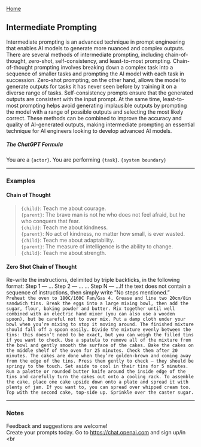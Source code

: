 [Home](https://natnew.github.io/Awesome-Prompt-Engineering/)
## Intermediate Prompting
Intermediate prompting is an advanced technique in prompt engineering that enables AI models to generate more nuanced and complex outputs. 
There are several methods of intermediate prompting, including chain-of-thought, zero-shot, self-consistency, and least-to-most prompting. 
Chain-of-thought prompting involves breaking down a complex task into a sequence of smaller tasks and prompting the AI model with each task in succession. 
Zero-shot prompting, on the other hand, allows the model to generate outputs for tasks it has never seen before by training it on a diverse range of tasks. 
Self-consistency prompts ensure that the generated outputs are consistent with the input prompt. 
At the same time, least-to-most prompting helps avoid generating implausible outputs by prompting the model with a range of possible outputs and 
selecting the most likely correct. These methods can be combined to improve the accuracy and quality of AI-generated outputs, making intermediate 
prompting an essential technique for AI engineers looking to develop advanced AI models.

##### The ChatGPT Formula 
You are a ```{actor}```. You are performing ```{task}```. ```{system boundary}```

---
### Examples
#### Chain of Thought
> ```{child}```: Teach me about courage. <br>
> ```{parent}```: The brave man is not he who does not feel afraid, but he who conquers that fear. <br>
> ```{child}```: Teach me about kindness. <br>
> ```{parent}```: No act of kindness, no matter how small, is ever wasted. <br>
> ```{child}```: Teach me about adaptability. <br>
> ```{parent}```: The measure of intelligence is the ability to change. <br>
> ```{child}```: Teach me about strength. <br>

#### Zero Shot Chain of Thought
Re-write the instructions, delimited by triple backticks, in the following format: Step 1 — … Step 2 — … … Step N — …If the text does not contain a sequence of instructions, then simply write ”No steps mentioned.” <br>
```Preheat the oven to 180C/160C Fan/Gas 4. Grease and line two 20cm/8in sandwich tins. Break the eggs into a large mixing bowl, then add the sugar, flour, baking powder and butter. Mix together until well combined with an electric hand mixer (you can also use a wooden spoon), but be careful not to over mix. Put a damp cloth under your bowl when you’re mixing to stop it moving around. The finished mixture should fall off a spoon easily. Divide the mixture evenly between the tins: this doesn’t need to be exact, but you can weigh the filled tins if you want to check. Use a spatula to remove all of the mixture from the bowl and gently smooth the surface of the cakes. Bake the cakes on the middle shelf of the oven for 25 minutes. Check them after 20 minutes. The cakes are done when they’re golden-brown and coming away from the edge of the tins. Press them gently to check — they should be springy to the touch. Set aside to cool in their tins for 5 minutes. Run a palette or rounded butter knife around the inside edge of the tins and carefully turn the cakes out onto a cooling rack. To assemble the cake, place one cake upside down onto a plate and spread it with plenty of jam. If you want to, you can spread over whipped cream too. Top with the second cake, top-side up. Sprinkle over the caster sugar.```

---
### Notes
Feedback and suggestions are welcome! <br>
Create your prompts today.
Go to https://chat.openai.com and sign up/in <br
